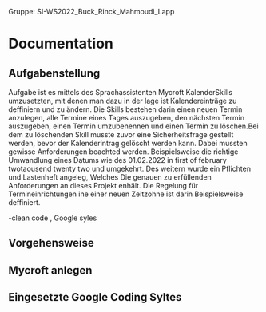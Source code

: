 Gruppe: SI-WS2022_Buck_Rinck_Mahmoudi_Lapp

# Documentation 

## Aufgabenstellung
Aufgabe ist es mittels des Sprachassistenten Mycroft KalenderSkills umzusetzten, mit denen man dazu in der lage ist Kalendereinträge zu deffiniern und zu ändern. 
Die Skills bestehen darin einen neuen Termin anzulegen, alle Termine eines Tages auszugeben, den nächsten Termin auszugeben, einen Termin umzubenennen und einen Termin zu löschen.Bei dem zu löschenden Skill musste zuvor eine Sicherheitsfrage gestellt werden, bevor der Kalenderintrag gelöscht werden kann. Dabei mussten gewisse Anforderungen beachted werden. Beispielsweise die richtige Umwandlung eines Datums wie des 01.02.2022 in first of february twotaousend twenty two und umgekehrt.
Des weitern wurde ein Pflichten und Lastenheft angeleg, Welches Die genauen zu erfüllenden Anforderungen an dieses Projekt enhält. Die Regelung für Termineinrichtungen ine einer neuen Zeitzohne ist darin Beispielsweise deffiniert.


-clean code , Google syles 



## Vorgehensweise

## Mycroft anlegen

## Eingesetzte Google Coding Syltes
